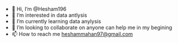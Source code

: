 - 👋 Hi, I’m @Hesham196
- 👀 I’m interested in data antlysis  
- 🌱 I’m currently learning data anylysis
- 💞️ I’m looking to collaborate on anyone can help me in my begining
- 📫 How to reach me heshammahan97@gmail.com

<!---
Hesham196/Hesham196 is a ✨ special ✨ repository because its `README.md` (this file) appears on your GitHub profile.
You can click the Preview link to take a look at your changes.
--->
